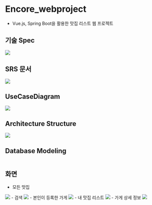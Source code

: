 # Encore_webproject
 - Vue.js, Spring Boot을 활용한 맛집 리스트 웹 프로젝트

## 기술 Spec
<img src="https://user-images.githubusercontent.com/55942011/100713516-c3cf1800-33f7-11eb-94db-d1b48a42ff94.png">

## SRS 문서
<img src="https://user-images.githubusercontent.com/55942011/101275317-19386a00-37e8-11eb-99b3-ab62e707287a.png">

## UseCaseDiagram
<img src="https://user-images.githubusercontent.com/55942011/100713237-53c09200-33f7-11eb-9a69-9129e5f1cdce.png">

## Architecture Structure
<img src="https://user-images.githubusercontent.com/55942011/100713225-4d321a80-33f7-11eb-8cdc-09d603f404de.png">

## Database Modeling
<img src="">

## 화면
 - 모든 맛집
<img src="https://user-images.githubusercontent.com/55942011/101275327-27868600-37e8-11eb-8727-69f5034afbe6.png">
 - 검색
<img src="https://user-images.githubusercontent.com/55942011/101275334-30775780-37e8-11eb-9edc-b08eb7062dc6.png">
 - 본인이 등록한 가게
<img src="https://user-images.githubusercontent.com/55942011/101275341-366d3880-37e8-11eb-8875-26d182afa5b7.png">
 - 내 맛집 리스트
<img src="https://user-images.githubusercontent.com/55942011/101275345-3e2cdd00-37e8-11eb-9bed-2a976e482583.png">
 - 가게 상세 정보
<img src="https://user-images.githubusercontent.com/55942011/101275349-4553eb00-37e8-11eb-9b03-f26178e1c3cb.png">
